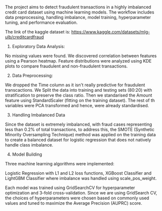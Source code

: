 The project aims to detect fraudulent transactions in a highly imbalanced credit card dataset using machine learning models. The workflow includes data preprocessing, handling imbalance, model training, hyperparameter tuning, and performance evaluation.

The link of the kaggle dataset is: https://www.kaggle.com/datasets/mlg-ulb/creditcardfraud 

1. Exploratory Data Analysis:

No missing values were found. We discovered correlation between features using a Pearson heatmap. Feature distributions were analyzed using KDE plots to compare fraudulent and non-fraudulent transactions.

2. Data Preprocessing:

We dropped the Time column as it isn't really predictive for fraudulent transcactions. We Split the data into training and testing sets (80:20) with stratification to preserve the class ratio. Then we standarised the Amount feature using StandardScaler (fitting on the training dataset). The rest of th variables were PCA transformed and hence, were already standardised. 

3. Handling Imbalanced Data

Since the dataset is extremely imbalanced, with fraud cases representing less than 0.2% of total transactions, to address this, the SMOTE (Synthetic Minority Oversampling Technique) method was applied on the training data to create a balanced dataset for logistic regression that does not natively handle class imbalance.

4. Model Building

Three machine learning algorithms were implemented:

Logistic Regression with L1 and L2 loss functions, 
XGBoost Classifier and LightGBM Classifier where imbalance was handled using scale_pos_weight.

Each model was trained using GridSearchCV for hyperparameter optimization and 3-fold cross-validation.
Since we are using GridSearch CV, the choices of hyperparameters were chosen based on commonly used values and tuned to maximize the Average Precision (AUPRC) score.



